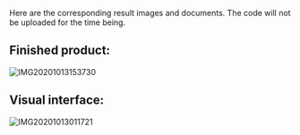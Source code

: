 Here are the corresponding result images and documents. The code will not be uploaded for the time being.
## Finished product:
![IMG20201013153730](https://github.com/pj66666/Wireless-motion-sensor-node/assets/68932539/83365c2a-70b4-4c2e-a82e-83b0d02c2585)

## Visual interface:
![IMG20201013011721](https://github.com/pj66666/Wireless-motion-sensor-node/assets/68932539/c52af52d-3b1a-49c5-bdd8-0f50cdebbc12)
